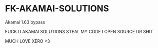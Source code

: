 # FK-AKAMAI-SOLUTIONS
Akamai 1.63 bypass


FUCK U AKAMAI SOLUTIONS STEAL MY CODE I OPEN SOURCE UR SHIT

MUCH LOVE XERO <3
